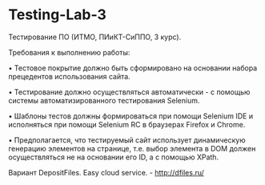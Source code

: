 # Testing-Lab-3
Тестирование ПО (ИТМО, ПИиКТ-СиППО, 3 курс).

Требования к выполнению работы:

•	Тестовое покрытие должно быть сформировано на основании набора прецедентов использования сайта.

•	Тестирование должно осуществляться автоматически - с помощью системы автоматизированного тестирования Selenium.

•	Шаблоны тестов должны формироваться при помощи Selenium IDE и исполняться при помощи Selenium RC в браузерах Firefox и Chrome.

•	Предполагается, что тестируемый сайт использует динамическую генерацию элементов на странице, т.е. выбор элемента в DOM должен осуществляться не на основании его ID, а с помощью XPath.

Вариант  DepositFiles. Easy cloud service. - http://dfiles.ru/
